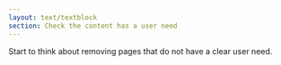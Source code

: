 ```yaml
---
layout: text/textblock
section: Check the content has a user need
---
```

Start to think about removing pages that do not have a clear user need.
